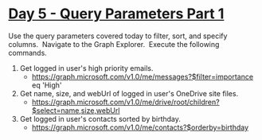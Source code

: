 # [Day 5 - Query Parameters Part 1](https://developer.microsoft.com/en-us/graph/blogs/30daysmsgraph-day-5-query-parameters-part-1)

Use the query parameters covered today to filter, sort, and specify columns.  Navigate to the Graph Explorer.  Execute the following commands.

1. Get logged in user's high priority emails.
    - https://graph.microsoft.com/v1.0/me/messages?$filter=importance eq 'High'
1. Get name, size, and webUrl of logged in user's OneDrive site files.
    - https://graph.microsoft.com/v1.0/me/drive/root/children?$select=name,size,webUrl
1. Get logged in user's contacts sorted by birthday.
    - https://graph.microsoft.com/v1.0/me/contacts?$orderby=birthday 
